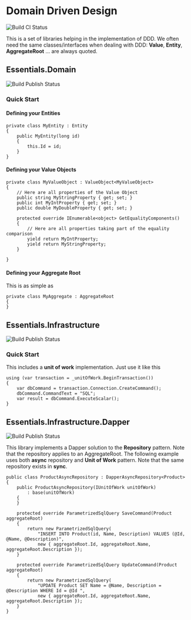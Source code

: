 # Domain Driven Design

![Build CI Status](https://jto.visualstudio.com/_apis/public/build/definitions/ead6e1b7-db14-4396-8115-d903ce93329e/13/badge)

This is a set of libraries helping in the implementation of DDD.
We often need the same classes/interfaces when dealing with DDD: **Value**, **Entity**, **AggregateRoot** ... are always quoted.

## Essentials.Domain

![Build Publish Status](https://jto.visualstudio.com/_apis/public/build/definitions/ead6e1b7-db14-4396-8115-d903ce93329e/12/badge)

### Quick Start

#### Defining your Entities

```
private class MyEntity : Entity
{
    public MyEntity(long id)
    {
        this.Id = id;
    }
}
```
		
#### Defining your Value Objects

```
private class MyValueObject : ValueObject<MyValueObject>
{
	// Here are all properties of the Value Object
    public string MyStringProperty { get; set; }
    public int MyIntProperty { get; set; }
    public double MyDoubleProperty { get; set; }
	
	protected override IEnumerable<object> GetEqualityComponents()
	{
		// Here are all properties taking part of the equality comparison
		yield return MyIntProperty;
		yield return MyStringProperty;
	}
	
}
```
			
#### Defining your Aggregate Root

This is as simple as
```
private class MyAggregate : AggregateRoot
{
}
```

## Essentials.Infrastructure

![Build Publish Status](https://jto.visualstudio.com/_apis/public/build/definitions/ead6e1b7-db14-4396-8115-d903ce93329e/14/badge)

### Quick Start

This includes a **unit of work** implementation. Just use it like this

```
using (var transaction = _unitOfWork.BeginTransaction())
{
	var dbCommand = transaction.Connection.CreateCommand();
    dbCommand.CommandText = "SQL";
    var result = dbCommand.ExecuteScalar();
}
```

## Essentials.Infrastructure.Dapper

![Build Publish Status](https://jto.visualstudio.com/_apis/public/build/definitions/ead6e1b7-db14-4396-8115-d903ce93329e/15/badge)

This library implements a Dapper solution to the **Repository** pattern. Note that the repository applies to an AggregateRoot. The following example uses
both **async** repository and **Unit of Work** pattern. Note that the same repository exists in **sync**.

```
public class ProductAsyncRepository : DapperAsyncRepository<Product>
{
	public ProductAsyncRepository(IUnitOfWork unitOfWork)
		: base(unitOfWork)
	{
	}

	protected override ParametrizedSqlQuery SaveCommand(Product aggregateRoot)
	{
		return new ParametrizedSqlQuery(
			"INSERT INTO Product(id, Name, Description) VALUES (@Id, @Name, @Description)",
			new { aggregateRoot.Id, aggregateRoot.Name, aggregateRoot.Description });
	}

	protected override ParametrizedSqlQuery UpdateCommand(Product aggregateRoot)
	{
		return new ParametrizedSqlQuery(
			"UPDATE Product SET Name = @Name, Description = @Description WHERE Id = @Id ",
			new { aggregateRoot.Id, aggregateRoot.Name, aggregateRoot.Description });
	}
}
```